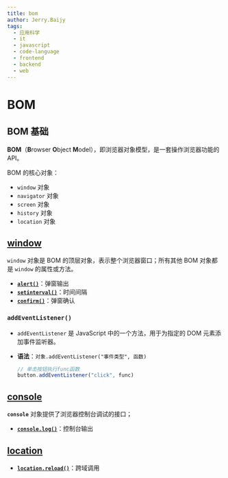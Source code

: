 ```yaml
---
title: bom
author: Jerry.Baijy
tags:
  - 应用科学
  - it
  - javascript
  - code-language
  - frontend
  - backend
  - web
---
```


# BOM

## BOM 基础

**BOM**（**B**rowser **O**bject **M**odel），即浏览器对象模型，是一套操作浏览器功能的 API。

BOM 的核心对象：

- `window` 对象
- `navigator` 对象
- `screen` 对象
- `history` 对象
- `location` 对象

## [window](https://developer.mozilla.org/zh-CN/docs/Web/API/Window)

`window` 对象是 BOM 的顶层对象，表示整个浏览器窗口；所有其他 BOM 对象都是 `window` 的属性或方法。

- [**`alert()`**](https://developer.mozilla.org/zh-CN/docs/Web/API/Window/alert)：弹窗输出
- [**`setinterval()`**](https://developer.mozilla.org/zh-CN/docs/Web/API/Window/setInterval)：时间间隔
- [**`confirm()`**](https://developer.mozilla.org/zh-CN/docs/Web/API/Window/confirm)：弹窗确认

### `addEventListener()`

- `addEventListener` 是 JavaScript 中的一个方法，用于为指定的 DOM 元素添加事件监听器。
- **语法**：`对象.addEventListener("事件类型", 函数)`

    ```javascript
    // 单击按钮执行func函数
    button.addEventListener("click", func)
    ```

## [console](https://developer.mozilla.org/zh-CN/docs/Web/API/console)

**`console`** 对象提供了浏览器控制台调试的接口；

- [**`console.log()`**](https://developer.mozilla.org/zh-CN/docs/Web/API/console/log_static)：控制台输出

## [location](https://developer.mozilla.org/zh-CN/docs/Web/API/Location)

- [**`location.reload()`**](https://developer.mozilla.org/zh-CN/docs/Web/API/Location/reload)：跨域调用